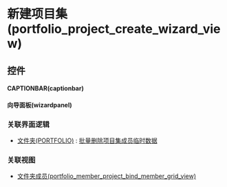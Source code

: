 # 新建项目集(portfolio_project_create_wizard_view)  <!-- {docsify-ignore-all} -->




## 控件
#### CAPTIONBAR(captionbar)

#### 向导面板(wizardpanel)



### 关联界面逻辑
  * [文件夹(PORTFOLIO)](module/Base/portfolio) : [批量删除项目集成员临时数据](module/Base/portfolio/uilogic/remove_batch_temp)

### 关联视图
  * [文件夹成员(portfolio_member_project_bind_member_grid_view)](app/view/portfolio_member_project_bind_member_grid_view)

<script>
 const { createApp } = Vue
  createApp({
    data() {
      return {

      }
    }
  }).use(ElementPlus).mount('#app')
</script>